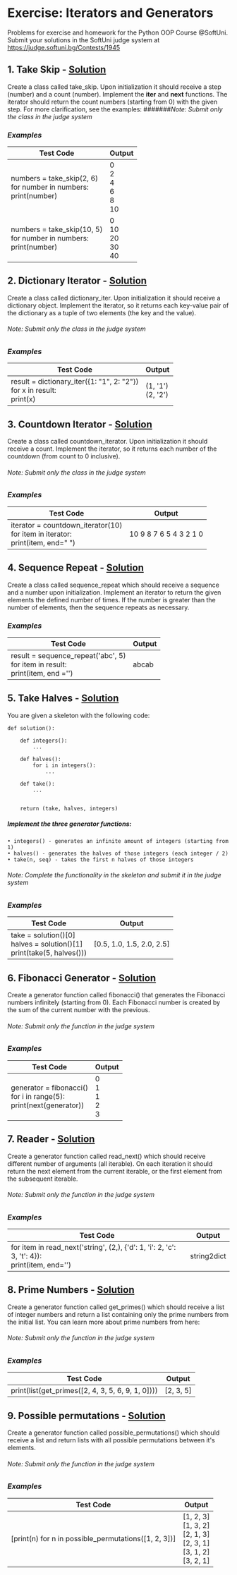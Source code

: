 # Exercise: Iterators and Generators
Problems for exercise and homework for the Python OOP Course @SoftUni. Submit your solutions in the SoftUni judge system at https://judge.softuni.bg/Contests/1945
##    1. Take Skip - [Solution](https://github.com/borislavstoychev/Soft_Uni/blob/master/soft_uni_OOP/Iterators%20and%20Generators/exercise/take_skip_1.py)
Create a class called take_skip. Upon initialization it should receive a step (number) and a count (number). Implement the __iter__ and __next__ functions. The iterator should return the count numbers (starting from 0) with the given step. For more clarification, see the examples:
#######*Note: Submit only the class in the judge system*
### *Examples*

| Test Code | Output  |
|---------- | ------  |
numbers = take_skip(2, 6)<br>for number in numbers:<br> print(number) | 0<br>2<br>4<br>6<br>8<br>10
numbers = take_skip(10, 5)<br>for number in numbers:<br> print(number)| 0<br>10<br>20<br>30<br>40
##    2. Dictionary Iterator - [Solution](https://github.com/borislavstoychev/Soft_Uni/blob/master/soft_uni_OOP/Iterators%20and%20Generators/exercise/dictionary_iterator_2.py)
Create a class called dictionary_iter. Upon initialization it should receive a dictionary object. Implement the iterator, so it returns each key-value pair of the dictionary as a tuple of two elements (the key and the value).
###### *Note: Submit only the class in the judge system*
### *Examples*
Test Code | Output
----------| ------
result = dictionary_iter({1: "1", 2: "2"})<br>for x in result:<br> print(x) | (1, '1')<br>(2, '2')
##    3. Countdown Iterator - [Solution](https://github.com/borislavstoychev/Soft_Uni/blob/master/soft_uni_OOP/Iterators%20and%20Generators/exercise/countdown_iterator_3.py)
Create a class called countdown_iterator. Upon initialization it should receive a count. Implement the iterator, so it returns each number of the countdown (from count to 0 inclusive).
###### *Note: Submit only the class in the judge system*

### *Examples*
Test Code | Output
----------| ------
iterator = countdown_iterator(10)<br>for item in iterator:<br> print(item, end=" ") | 10 9 8 7 6 5 4 3 2 1 0

##    4. Sequence Repeat - [Solution](https://github.com/borislavstoychev/Soft_Uni/blob/master/soft_uni_OOP/Iterators%20and%20Generators/exercise/sequence-repeat_4.py)
Create a class called sequence_repeat which should receive a sequence and a number upon initialization. Implement an iterator to return the given elements the defined number of times. If the number is greater than the number of elements, then the sequence repeats as necessary.
### *Examples*
Test Code | Output
----------| ------
result = sequence_repeat('abc', 5)<br>for item in result: <br>print(item, end ='') | abcab
##    5. Take Halves - [Solution](https://github.com/borislavstoychev/Soft_Uni/blob/master/soft_uni_OOP/Iterators%20and%20Generators/exercise/take_halves_5.py)
You are given a skeleton with the following code:
```
def solution():

    def integers():
        ...

    def halves():
        for i in integers():
            ...

    def take():
        ...


    return (take, halves, integers)
```
##### Implement the three generator functions:
    • integers() - generates an infinite amount of integers (starting from 1)
    • halves() - generates the halves of those integers (each integer / 2)
    • take(n, seq) - takes the first n halves of those integers
###### *Note: Complete the functionality in the skeleton and submit it in the judge system*
### *Examples*
Test Code | Output
----------| ------
take = solution()[0]<br>halves = solution()[1]<br>print(take(5, halves())) | [0.5, 1.0, 1.5, 2.0, 2.5]
##    6. Fibonacci Generator - [Solution](https://github.com/borislavstoychev/Soft_Uni/blob/master/soft_uni_OOP/Iterators%20and%20Generators/exercise/fibonacci_generator_6.py)
Create a generator function called fibonacci() that generates the Fibonacci numbers infinitely (starting from 0). Each Fibonacci number is created by the sum of the current number with the previous.
###### *Note: Submit only the function in the judge system*
### *Examples*
Test Code | Output
----------| ------
generator = fibonacci()<br>for i in range(5):<br> print(next(generator)) | 0<br>1<br>1<br>2<br>3
##    7. Reader - [Solution](https://github.com/borislavstoychev/Soft_Uni/blob/master/soft_uni_OOP/Iterators%20and%20Generators/exercise/reader_7.py)
Create a generator function called read_next() which should receive different number of arguments (all iterable). On each iteration it should return the next element from the current iterable, or the first element from the subsequent iterable.
###### *Note: Submit only the function in the judge system*
### *Examples*
Test Code | Output
----------| ------
for item in read_next('string', (2,), {'d': 1, 'i': 2, 'c': 3, 't': 4}):<br> print(item, end='') | string2dict
##    8. Prime Numbers - [Solution](https://github.com/borislavstoychev/Soft_Uni/blob/master/soft_uni_OOP/Iterators%20and%20Generators/exercise/prime_numbers_8.py)
Create a generator function called get_primes() which should receive a list of integer numbers and return a list containing only the prime numbers from the initial list. You can learn more about prime numbers from here:
###### *Note: Submit only the function in the judge system*
### *Examples*
Test Code | Output
----------| ------
print(list(get_primes([2, 4, 3, 5, 6, 9, 1, 0]))) | [2, 3, 5]
##    9. Possible permutations - [Solution](https://github.com/borislavstoychev/Soft_Uni/blob/master/soft_uni_OOP/Iterators%20and%20Generators/exercise/possible_permutations_9.py)
Create a generator function called possible_permutations() which should receive a list and return lists with all possible permutations between it's elements.
###### *Note: Submit only the function in the judge system*
### *Examples*
Test Code | Output
----------| ------
[print(n) for n in possible_permutations([1, 2, 3])] | [1, 2, 3]<br>[1, 3, 2]<br>[2, 1, 3]<br>[2, 3, 1]<br>[3, 1, 2]<br>[3, 2, 1]
